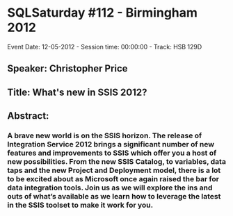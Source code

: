 # SQLSaturday #112 - Birmingham 2012
Event Date: 12-05-2012 - Session time: 00:00:00 - Track: HSB 129D
## Speaker: Christopher Price
## Title: What's new in SSIS 2012?
## Abstract:
### A brave new world is on the SSIS horizon. The release of Integration Service 2012 brings a significant number of new features and improvements to SSIS which offer you a host of new possibilities. From the new SSIS Catalog, to variables, data taps and the new Project and Deployment model, there is a lot to be excited about as Microsoft once again raised the bar for data integration tools. Join us as we will explore the ins and outs of what’s available as we learn how to leverage the latest in the SSIS toolset to make it work for you.
